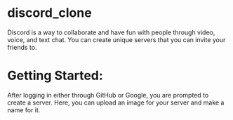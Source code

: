 # discord_clone

Discord is a way to collaborate and have fun with people through video, voice, and text chat. You can create unique servers that you can invite your friends to.

# Getting Started:

After logging in either through GitHub or Google, you are prompted to create a server. Here, you can upload an image for your server and make a name for it.
